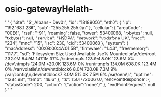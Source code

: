 # osio-gatewayHelath-

'''
{
  "site": "St_Albans - Dev01",
  "id": "18189056",
  "eth0": {
    "ip": "192.168.1.236",
    "sub": "255.255.255.0\n"
  },
  "cellular": {
    "areaCode": "00E6",
    "rssi": "-91",
    "roaming": false,
    "tower": 53400068,
    "rxbytes": null,
    "txbytes": null,
    "service": "HSDPA",
    "network": "vodafone UK",
    "mcc": "234",
    "mnc": "15",
    "lac": 230,
    "cid": 53400068
  },
  "system": {
    "macAddress": "00:08:00:4A:01:5B",
    "firmware": "1.4.3",
    "freememory": "117.7",
    "sd": "Filesystem                Size      Used Available Use% Mounted on\n/dev/root               232.0M     84.9M    147.1M  37% /\ndevtmpfs                123.9M      8.0K    123.9M   0% /dev\ntmpfs                   124.0M    420.0K    123.6M   0% /run\ntmpfs                   124.0M    608.0K    123.4M   0% /var/volatile\n/dev/mtdblock6            8.0M    720.0K      7.3M   9% /var/config\n/dev/mtdblock7            8.0M    512.0K      7.5M   6% /var/oem\n",
    "uptime": "1284.98",
    "temp": "46.6"
  },
  "ts": 1501772006107,
  "endPointResponce": {
    "statusCode": 200,
    "action": "{\"action\":\"none\"}"
  },
  "endPointRequest": null
}
'''
